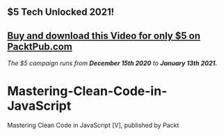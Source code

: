 ## $5 Tech Unlocked 2021!
[Buy and download this Video for only $5 on PacktPub.com](https://www.packtpub.com/product/mastering-clean-code-in-javascript-video/9781788999588)
-----
*The $5 campaign         runs from __December 15th 2020__ to __January 13th 2021.__*

# Mastering-Clean-Code-in-JavaScript
Mastering Clean Code in JavaScript [V], published by Packt
